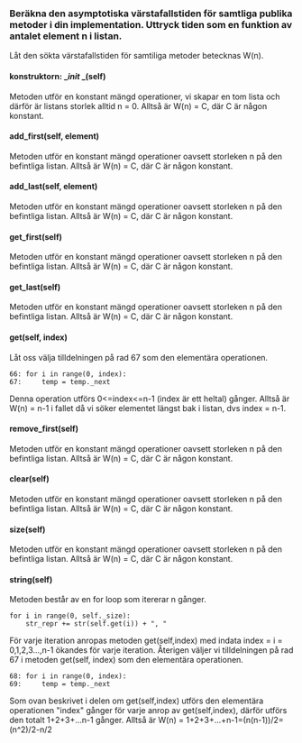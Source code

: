 ### Beräkna den asymptotiska värstafallstiden för samtliga publika metoder i din implementation. Uttryck tiden som en funktion av antalet element n i listan.

Låt den sökta värstafallstiden för samtiliga metoder betecknas W(n). 
#### konstruktorn: __init_ _(self)
Metoden utför en konstant mängd operationer, vi skapar en tom lista och därför är listans storlek alltid n = 0.
Alltså är W(n) = C, där C är någon konstant.
#### add_first(self, element)
Metoden utför en konstant mängd operationer oavsett storleken n på den befintliga listan.
Alltså är W(n) = C, där C är någon konstant.
#### add_last(self, element)
Metoden utför en konstant mängd operationer oavsett storleken n på den befintliga listan.
Alltså är W(n) = C, där C är någon konstant.
#### get_first(self)
Metoden utför en konstant mängd operationer oavsett storleken n på den befintliga listan.
Alltså är W(n) = C, där C är någon konstant.
#### get_last(self)
Metoden utför en konstant mängd operationer oavsett storleken n på den befintliga listan.
Alltså är W(n) = C, där C är någon konstant.
#### get(self, index)
Låt oss välja tilldelningen på rad 67 som den elementära operationen.
        
    66: for i in range(0, index):     
    67:     temp = temp._next
Denna operation utförs 0<=index<=n-1 (index är ett heltal) gånger. Alltså är W(n) = n-1 i fallet
då vi söker elementet längst bak i listan,
dvs index = n-1.  
#### remove_first(self)
Metoden utför en konstant mängd operationer oavsett storleken n på den befintliga listan.
Alltså är W(n) = C, där C är någon konstant.
#### clear(self)
Metoden utför en konstant mängd operationer oavsett storleken n på den befintliga listan.
Alltså är W(n) = C, där C är någon konstant.
#### size(self)
Metoden utför en konstant mängd operationer oavsett storleken n på den befintliga listan.
Alltså är W(n) = C, där C är någon konstant.
#### string(self)
Metoden består av en for loop som itererar n gånger.

    for i in range(0, self._size):
        str_repr += str(self.get(i)) + ", "
För varje iteration anropas metoden get(self,index) med indata index = i = 0,1,2,3...,n-1 ökandes 
för varje iteration. Återigen väljer vi tilldelningen på rad 67 i metoden get(self, index) som den elementära
operationen. 

    68: for i in range(0, index):     
    69:     temp = temp._next

 Som ovan beskrivet i delen om get(self,index)
utförs den elementära operationen "index" gånger för varje anrop av get(self,index), därför utförs den totalt 1+2+3+...n-1 gånger.
Alltså är W(n) = 1+2+3+...+n-1=(n(n-1))/2=(n^2)/2-n/2